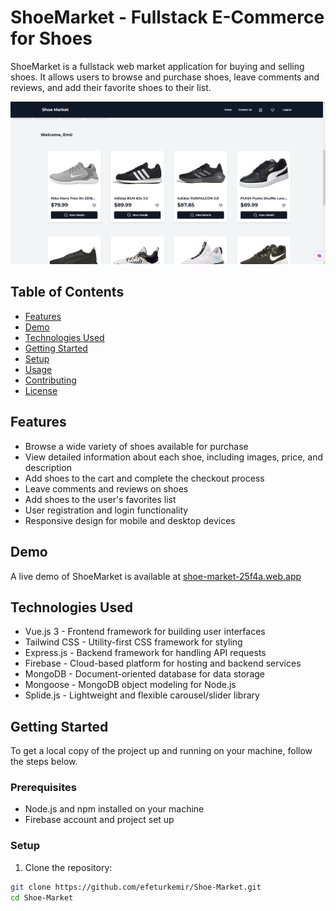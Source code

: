 # ShoeMarket - Fullstack E-Commerce for Shoes

ShoeMarket is a fullstack web market application for buying and selling shoes. It allows users to browse and purchase shoes, leave comments and reviews, and add their favorite shoes to their list.

![ShoeMarket Screenshot](screenshot-2.png)

## Table of Contents

- [Features](#features)
- [Demo](#demo)
- [Technologies Used](#technologies-used)
- [Getting Started](#getting-started)
- [Setup](#setup)
- [Usage](#usage)
- [Contributing](#contributing)
- [License](#license)

## Features

- Browse a wide variety of shoes available for purchase
- View detailed information about each shoe, including images, price, and description
- Add shoes to the cart and complete the checkout process
- Leave comments and reviews on shoes
- Add shoes to the user's favorites list
- User registration and login functionality
- Responsive design for mobile and desktop devices

## Demo

A live demo of ShoeMarket is available at [shoe-market-25f4a.web.app](shoe-market-25f4a.web.app)

## Technologies Used

- Vue.js 3 - Frontend framework for building user interfaces
- Tailwind CSS - Utility-first CSS framework for styling
- Express.js - Backend framework for handling API requests
- Firebase - Cloud-based platform for hosting and backend services
- MongoDB - Document-oriented database for data storage
- Mongoose - MongoDB object modeling for Node.js
- Splide.js - Lightweight and flexible carousel/slider library

## Getting Started

To get a local copy of the project up and running on your machine, follow the steps below.

### Prerequisites

- Node.js and npm installed on your machine
- Firebase account and project set up

### Setup

1. Clone the repository:

```bash
git clone https://github.com/efeturkemir/Shoe-Market.git
cd Shoe-Market
